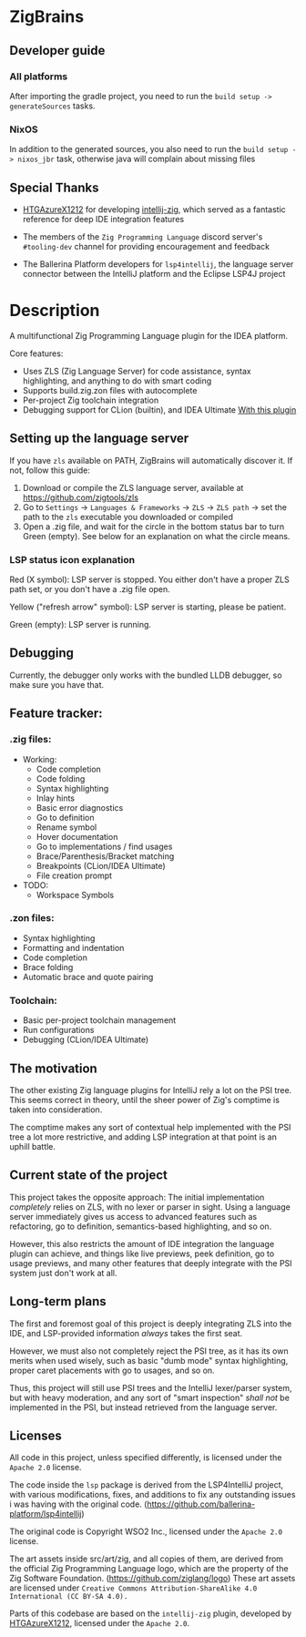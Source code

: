 # ZigBrains

## Developer guide

### All platforms

After importing the gradle project, you need to run the `build setup -> generateSources` tasks.

### NixOS

In addition to the generated sources, you also need to run the `build setup -> nixos_jbr` task, otherwise java will
complain about missing files

## Special Thanks

- [HTGAzureX1212](https://github.com/HTGAzureX1212) for developing [intellij-zig](https://github.com/intellij-zig/intellij-zig),
which served as a fantastic reference for deep IDE integration features

- The members of the `Zig Programming Language` discord server's `#tooling-dev` channel for providing encouragement and
feedback

- The Ballerina Platform developers for `lsp4intellij`, the language server connector between the IntelliJ platform
and the Eclipse LSP4J project

# Description

<!-- Plugin description -->
A multifunctional Zig Programming Language plugin for the IDEA platform.

Core features:
- Uses ZLS (Zig Language Server) for code assistance, syntax highlighting, and anything to do with smart coding
- Supports build.zig.zon files with autocomplete
- Per-project Zig toolchain integration
- Debugging support for CLion (builtin), and IDEA Ultimate [With this plugin](https://plugins.jetbrains.com/plugin/12775-native-debugging-support)


## Setting up the language server

If you have `zls` available on PATH, ZigBrains will automatically discover it. If not, follow this guide:

1. Download or compile the ZLS language server, available at https://github.com/zigtools/zls
2. Go to `Settings` -> `Languages & Frameworks` -> `ZLS` -> `ZLS path` -> set the path to the `zls` executable you downloaded or compiled
3. Open a .zig file, and wait for the circle in the bottom status bar to turn Green (empty).
See below for an explanation on what the circle means.

### LSP status icon explanation
Red (X symbol):
LSP server is stopped. You either don't have a proper ZLS path set, or you don't have a .zig file open.

Yellow ("refresh arrow" symbol):
LSP server is starting, please be patient.

Green (empty):
LSP server is running.

## Debugging

Currently, the debugger only works with the bundled LLDB debugger, so make sure you have that.

## Feature tracker:

### .zig files:
- Working:
  - Code completion
  - Code folding
  - Syntax highlighting
  - Inlay hints
  - Basic error diagnostics
  - Go to definition
  - Rename symbol
  - Hover documentation
  - Go to implementations / find usages
  - Brace/Parenthesis/Bracket matching
  - Breakpoints (CLion/IDEA Ultimate)
  - File creation prompt
- TODO:
  - Workspace Symbols

### .zon files:
- Syntax highlighting
- Formatting and indentation
- Code completion
- Brace folding
- Automatic brace and quote pairing

### Toolchain:
- Basic per-project toolchain management
- Run configurations
- Debugging (CLion/IDEA Ultimate)

## The motivation
The other existing Zig language plugins for IntelliJ rely a lot on the PSI tree.
This seems correct in theory, until
the sheer power of Zig's comptime is taken into consideration.

The comptime makes any sort of contextual help implemented with the PSI tree a lot more restrictive,
and adding LSP integration at that point is an uphill battle.

## Current state of the project
This project takes the opposite approach: The initial implementation *completely* relies on ZLS, with no lexer or parser
in sight.
Using a language server immediately gives us access to advanced features such as refactoring, go to definition,
semantics-based highlighting, and so on.

However, this also restricts the amount of IDE integration the language plugin can achieve,
and things like live previews, peek definition, go to usage previews, and many other features that deeply integrate with
the PSI system just don't work at all.

## Long-term plans
The first and foremost goal of this project is deeply integrating ZLS into the IDE,
and LSP-provided information *always* takes the first seat.

However, we must also not completely reject the PSI tree,
as it has its own merits when used wisely, such as basic "dumb mode" syntax highlighting,
proper caret placements with go to usages, and so on.

Thus, this project will still use PSI trees and the IntelliJ lexer/parser system, but with heavy moderation, and any
sort of "smart inspection" *shall not* be implemented in the PSI, but instead retrieved from the language server.


## Licenses

<p>

All code in this project, unless specified differently, is licensed under the `Apache 2.0` license.

</p>

<p>

The code inside the `lsp` package is derived from the LSP4IntelliJ project, with various modifications, fixes, and
additions to fix any outstanding issues i was having with the original code. (https://github.com/ballerina-platform/lsp4intellij)

The original code is Copyright WSO2 Inc., licensed under the `Apache 2.0` license.

</p>

<p>

The art assets inside src/art/zig, and all copies of them, are derived from the official Zig Programming Language logo,
which are the property of the Zig Software Foundation.
(https://github.com/ziglang/logo)
These art assets are licensed under `Creative Commons Attribution-ShareAlike 4.0 International (CC BY-SA 4.0).`

</p>

<p>

Parts of this codebase are based on the `intellij-zig` plugin,
developed by [HTGAzureX1212](https://github.com/HTGAzureX1212), licensed under the `Apache 2.0`.

</p>

<!-- Plugin description end -->
